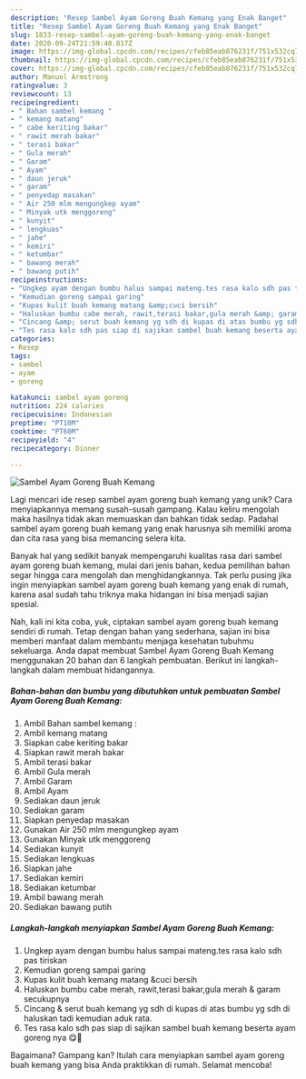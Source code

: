 ```yaml
---
description: "Resep Sambel Ayam Goreng Buah Kemang yang Enak Banget"
title: "Resep Sambel Ayam Goreng Buah Kemang yang Enak Banget"
slug: 1833-resep-sambel-ayam-goreng-buah-kemang-yang-enak-banget
date: 2020-09-24T21:59:40.817Z
image: https://img-global.cpcdn.com/recipes/cfeb85eab876231f/751x532cq70/sambel-ayam-goreng-buah-kemang-foto-resep-utama.jpg
thumbnail: https://img-global.cpcdn.com/recipes/cfeb85eab876231f/751x532cq70/sambel-ayam-goreng-buah-kemang-foto-resep-utama.jpg
cover: https://img-global.cpcdn.com/recipes/cfeb85eab876231f/751x532cq70/sambel-ayam-goreng-buah-kemang-foto-resep-utama.jpg
author: Manuel Armstrong
ratingvalue: 3
reviewcount: 13
recipeingredient:
- " Bahan sambel kemang "
- " kemang matang"
- " cabe keriting bakar"
- " rawit merah bakar"
- " terasi bakar"
- " Gula merah"
- " Garam"
- " Ayam"
- " daun jeruk"
- " garam"
- " penyedap masakan"
- " Air 250 mlm mengungkep ayam"
- " Minyak utk menggoreng"
- " kunyit"
- " lengkuas"
- " jahe"
- " kemiri"
- " ketumbar"
- " bawang merah"
- " bawang putih"
recipeinstructions:
- "Ungkep ayam dengan bumbu halus sampai mateng.tes rasa kalo sdh pas tiriskan"
- "Kemudian goreng sampai garing"
- "Kupas kulit buah kemang matang &amp;cuci bersih"
- "Haluskan bumbu cabe merah, rawit,terasi bakar,gula merah &amp; garam secukupnya"
- "Cincang &amp; serut buah kemang yg sdh di kupas di atas bumbu yg sdh di haluskan tadi kemudian aduk rata."
- "Tes rasa kalo sdh pas siap di sajikan sambel buah kemang beserta ayam goreng nya 😋🤗"
categories:
- Resep
tags:
- sambel
- ayam
- goreng

katakunci: sambel ayam goreng 
nutrition: 224 calories
recipecuisine: Indonesian
preptime: "PT10M"
cooktime: "PT60M"
recipeyield: "4"
recipecategory: Dinner

---
```



![Sambel Ayam Goreng Buah Kemang](https://img-global.cpcdn.com/recipes/cfeb85eab876231f/751x532cq70/sambel-ayam-goreng-buah-kemang-foto-resep-utama.jpg)

Lagi mencari ide resep sambel ayam goreng buah kemang yang unik? Cara menyiapkannya memang susah-susah gampang. Kalau keliru mengolah maka hasilnya tidak akan memuaskan dan bahkan tidak sedap. Padahal sambel ayam goreng buah kemang yang enak harusnya sih memiliki aroma dan cita rasa yang bisa memancing selera kita.



Banyak hal yang sedikit banyak mempengaruhi kualitas rasa dari sambel ayam goreng buah kemang, mulai dari jenis bahan, kedua pemilihan bahan segar hingga cara mengolah dan menghidangkannya. Tak perlu pusing jika ingin menyiapkan sambel ayam goreng buah kemang yang enak di rumah, karena asal sudah tahu triknya maka hidangan ini bisa menjadi sajian spesial.


Nah, kali ini kita coba, yuk, ciptakan sambel ayam goreng buah kemang sendiri di rumah. Tetap dengan bahan yang sederhana, sajian ini bisa memberi manfaat dalam membantu menjaga kesehatan tubuhmu sekeluarga. Anda dapat membuat Sambel Ayam Goreng Buah Kemang menggunakan 20 bahan dan 6 langkah pembuatan. Berikut ini langkah-langkah dalam membuat hidangannya.

<!--inarticleads1-->

##### Bahan-bahan dan bumbu yang dibutuhkan untuk pembuatan Sambel Ayam Goreng Buah Kemang:

1. Ambil  Bahan sambel kemang :
1. Ambil  kemang matang
1. Siapkan  cabe keriting bakar
1. Siapkan  rawit merah bakar
1. Ambil  terasi bakar
1. Ambil  Gula merah
1. Ambil  Garam
1. Ambil  Ayam
1. Sediakan  daun jeruk
1. Sediakan  garam
1. Siapkan  penyedap masakan
1. Gunakan  Air 250 mlm mengungkep ayam
1. Gunakan  Minyak utk menggoreng
1. Sediakan  kunyit
1. Sediakan  lengkuas
1. Siapkan  jahe
1. Sediakan  kemiri
1. Sediakan  ketumbar
1. Ambil  bawang merah
1. Sediakan  bawang putih




<!--inarticleads2-->

##### Langkah-langkah menyiapkan Sambel Ayam Goreng Buah Kemang:

1. Ungkep ayam dengan bumbu halus sampai mateng.tes rasa kalo sdh pas tiriskan
1. Kemudian goreng sampai garing
1. Kupas kulit buah kemang matang &amp;cuci bersih
1. Haluskan bumbu cabe merah, rawit,terasi bakar,gula merah &amp; garam secukupnya
1. Cincang &amp; serut buah kemang yg sdh di kupas di atas bumbu yg sdh di haluskan tadi kemudian aduk rata.
1. Tes rasa kalo sdh pas siap di sajikan sambel buah kemang beserta ayam goreng nya 😋🤗




Bagaimana? Gampang kan? Itulah cara menyiapkan sambel ayam goreng buah kemang yang bisa Anda praktikkan di rumah. Selamat mencoba!
